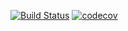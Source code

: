 [![Build Status](https://app.travis-ci.com/Insomn1ac/job4j_threads.svg?branch=master)](https://app.travis-ci.com/Insomn1ac/job4j_threads)
[![codecov](https://codecov.io/gh/Insomn1ac/job4j_threads/branch/master/graph/badge.svg?token=UJCQLCQ04H)](https://codecov.io/gh/Insomn1ac/job4j_threads)